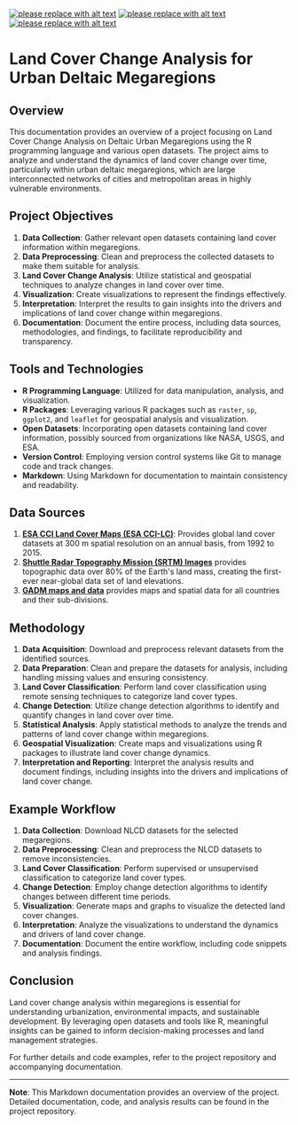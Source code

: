 [![please replace with alt text](https://img.shields.io/badge/anytext-youlike-blue)](https://example.org) [![please replace with alt text](https://img.shields.io/badge/anytext-youlike-blue)](https://example.org) [![please replace with alt text](https://img.shields.io/badge/anytext-youlike-blue)](https://example.org)

# Land Cover Change Analysis for Urban Deltaic Megaregions

## Overview

This documentation provides an overview of a project focusing on Land Cover Change Analysis on Deltaic Urban Megaregions using the R programming language and various open datasets. The project aims to analyze and understand the dynamics of land cover change over time, particularly within urban deltaic megaregions, which are large interconnected networks of cities and metropolitan areas in highly vulnerable environments.

## Project Objectives

1. **Data Collection**: Gather relevant open datasets containing land cover information within megaregions.
2. **Data Preprocessing**: Clean and preprocess the collected datasets to make them suitable for analysis.
3. **Land Cover Change Analysis**: Utilize statistical and geospatial techniques to analyze changes in land cover over time.
4. **Visualization**: Create visualizations to represent the findings effectively.
5. **Interpretation**: Interpret the results to gain insights into the drivers and implications of land cover change within megaregions.
6. **Documentation**: Document the entire process, including data sources, methodologies, and findings, to facilitate reproducibility and transparency.

## Tools and Technologies

- **R Programming Language**: Utilized for data manipulation, analysis, and visualization.
- **R Packages**: Leveraging various R packages such as `raster`, `sp`, `ggplot2`, and `leaflet` for geospatial analysis and visualization.
- **Open Datasets**: Incorporating open datasets containing land cover information, possibly sourced from organizations like NASA, USGS, and ESA.
- **Version Control**: Employing version control systems like Git to manage code and track changes.
- **Markdown**: Using Markdown for documentation to maintain consistency and readability.

## Data Sources

1. **[ESA CCI Land Cover Maps (ESA CCI-LC)](https://www.esa-landcover-cci.org/?q=node/164)**: Provides global land cover datasets at 300 m spatial resolution on an annual basis, from 1992 to 2015.
2. **[Shuttle Radar Topography Mission (SRTM) Images](https://cmr.earthdata.nasa.gov/search/concepts/C1220566448-USGS_LTA.html)** provides topographic data over 80% of the Earth's land mass, creating the first-ever near-global data set of land elevations.
5. **[GADM maps and data](https://gadm.org/)** provides maps and spatial data for all countries and their sub-divisions.

## Methodology

1. **Data Acquisition**: Download and preprocess relevant datasets from the identified sources.
2. **Data Preparation**: Clean and prepare the datasets for analysis, including handling missing values and ensuring consistency.
3. **Land Cover Classification**: Perform land cover classification using remote sensing techniques to categorize land cover types.
4. **Change Detection**: Utilize change detection algorithms to identify and quantify changes in land cover over time.
5. **Statistical Analysis**: Apply statistical methods to analyze the trends and patterns of land cover change within megaregions.
6. **Geospatial Visualization**: Create maps and visualizations using R packages to illustrate land cover change dynamics.
7. **Interpretation and Reporting**: Interpret the analysis results and document findings, including insights into the drivers and implications of land cover change.

## Example Workflow

1. **Data Collection**: Download NLCD datasets for the selected megaregions.
2. **Data Preprocessing**: Clean and preprocess the NLCD datasets to remove inconsistencies.
3. **Land Cover Classification**: Perform supervised or unsupervised classification to categorize land cover types.
4. **Change Detection**: Employ change detection algorithms to identify changes between different time periods.
5. **Visualization**: Generate maps and graphs to visualize the detected land cover changes.
6. **Interpretation**: Analyze the visualizations to understand the dynamics and drivers of land cover change.
7. **Documentation**: Document the entire workflow, including code snippets and analysis findings.

## Conclusion

Land cover change analysis within megaregions is essential for understanding urbanization, environmental impacts, and sustainable development. By leveraging open datasets and tools like R, meaningful insights can be gained to inform decision-making processes and land management strategies.

For further details and code examples, refer to the project repository and accompanying documentation.

---
**Note**: This Markdown documentation provides an overview of the project. Detailed documentation, code, and analysis results can be found in the project repository.
